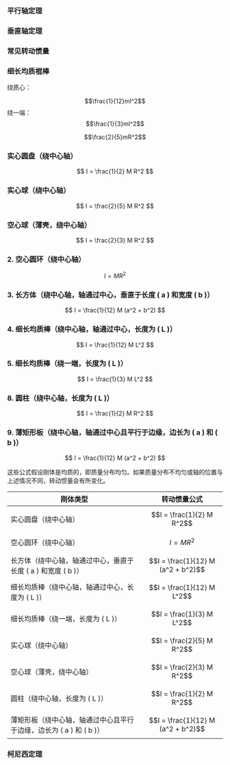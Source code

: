 ### 平行轴定理



### 垂直轴定理



### 常见转动惯量

### 细长均质棍棒
绕质心：

$$\frac{1}{12}ml^2$$
绕一端：
$$\frac{1}{3}ml^2$$


$$\frac{2}{5}mR^2$$


### 实心圆盘（绕中心轴）

$$
I = \frac{1}{2} M R^2
$$

### 实心球（绕中心轴）

$$
I = \frac{2}{5} M R^2
$$

### 空心球（薄壳，绕中心轴）

$$
I = \frac{2}{3} M R^2
$$


### 2. 空心圆环（绕中心轴）

$$
I = M R^2
$$

### 3. 长方体（绕中心轴，轴通过中心，垂直于长度 \( a \) 和宽度 \( b \)）

$$
I = \frac{1}{12} M (a^2 + b^2)
$$

### 4. 细长均质棒（绕中心轴，轴通过中心，长度为 \( L \)）

$$
I = \frac{1}{12} M L^2
$$

### 5. 细长均质棒（绕一端，长度为 \( L \)）

$$
I = \frac{1}{3} M L^2
$$



### 8. 圆柱（绕中心轴，长度为 \( L \)）

$$
I = \frac{1}{2} M R^2
$$

### 9. 薄矩形板（绕中心轴，轴通过中心且平行于边缘，边长为 \( a \) 和 \( b \)）

$$
I = \frac{1}{12} M (a^2 + b^2)
$$

这些公式假设刚体是均质的，即质量分布均匀。如果质量分布不均匀或轴的位置与上述情况不同，转动惯量会有所变化。




| 刚体类型 | 转动惯量公式 |
|----------|--------------|
| 实心圆盘（绕中心轴） | $$I = \frac{1}{2} M R^2$$ |
| 空心圆环（绕中心轴） | $$I = M R^2$$ |
| 长方体（绕中心轴，轴通过中心，垂直于长度 \( a \) 和宽度 \( b \)） | $$I = \frac{1}{12} M (a^2 + b^2)$$ |
| 细长均质棒（绕中心轴，轴通过中心，长度为 \( L \)） | $$I = \frac{1}{12} M L^2$$ |
| 细长均质棒（绕一端，长度为 \( L \)） | $$I = \frac{1}{3} M L^2$$ |
| 实心球（绕中心轴） | $$I = \frac{2}{5} M R^2$$ |
| 空心球（薄壳，绕中心轴） | $$I = \frac{2}{3} M R^2$$ |
| 圆柱（绕中心轴，长度为 \( L \)） | $$I = \frac{1}{2} M R^2$$ |
| 薄矩形板（绕中心轴，轴通过中心且平行于边缘，边长为 \( a \) 和 \( b \)） | $$I = \frac{1}{12} M (a^2 + b^2)$$ |



### 柯尼西定理

